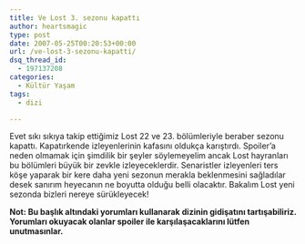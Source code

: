 ```yaml
---
title: Ve Lost 3. sezonu kapattı
author: heartsmagic
type: post
date: 2007-05-25T00:20:53+00:00
url: /ve-lost-3-sezonu-kapatti/
dsq_thread_id:
  - 197137208
categories:
  - Kültür Yaşam
tags:
  - dizi

---
```

Evet sıkı sıkıya takip ettiğimiz Lost 22 ve 23. bölümleriyle beraber sezonu kapattı. Kapatırkende izleyenlerinin kafasını oldukça karıştırdı. Spoiler&#8217;a neden olmamak için şimdilik bir şeyler söylemeyelim ancak Lost hayranları bu bölümleri büyük bir zevkle izleyeceklerdir. Senaristler izleyenleri ters köşe yaparak bir kere daha yeni sezonun merakla beklenmesini sağladılar desek sanırım heyecanın ne boyutta olduğu belli olacaktır. Bakalım Lost yeni sezonda bizleri nereye sürükleyecek!

**Not: Bu başlık altındaki yorumları kullanarak dizinin gidişatını tartışabiliriz. Yorumları okuyacak olanlar spoiler ile karşılaşacaklarını lütfen unutmasınlar.**
